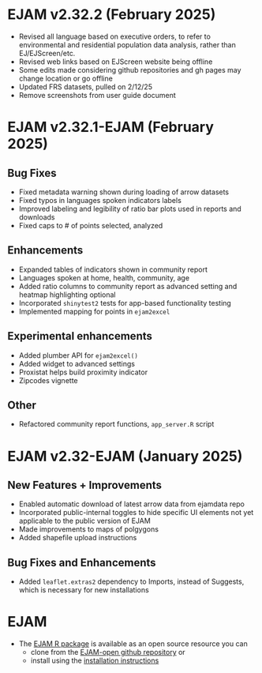 # EJAM v2.32.2 (February 2025)
- Revised all language based on executive orders, to refer to environmental and residential population data analysis, rather than EJ/EJScreen/etc.
- Revised web links based on EJScreen website being offline
- Some edits made considering github repositories and gh pages may change location or go offline
- Updated FRS datasets, pulled on 2/12/25
- Remove screenshots from user guide document

# EJAM v2.32.1-EJAM (February 2025)
## Bug Fixes
- Fixed metadata warning shown during loading of arrow datasets
- Fixed typos in languages spoken indicators labels
- Improved labeling and legibility of ratio bar plots used in reports and downloads
- Fixed caps to # of points selected, analyzed

## Enhancements
- Expanded tables of indicators shown in community report
- Languages spoken at home, health, community, age
- Added ratio columns to community report as advanced setting and heatmap highlighting optional
- Incorporated `shinytest2` tests for app-based functionality testing
- Implemented mapping for points in `ejam2excel`

## Experimental enhancements
- Added plumber API for `ejam2excel()`
- Added widget to advanced settings
- Proxistat helps build proximity indicator
- Zipcodes vignette
 
## Other
- Refactored community report functions, `app_server.R` script

# EJAM v2.32-EJAM (January 2025)
## New Features + Improvements 
- Enabled automatic download of latest arrow data from ejamdata repo 
- Incorporated public-internal toggles to hide specific UI elements not yet applicable to the public version of EJAM
- Made improvements to maps of polgygons
- Added shapefile upload instructions

## Bug Fixes and Enhancements
- Added `leaflet.extras2` dependency to Imports, instead of Suggests, which is necessary for new installations

# EJAM
-   The [EJAM R package](https://usepa.github.io/EJAM/) is available as an open source resource you can 
    - clone from the [EJAM-open github repository](https://github.com/USEPA/EJAM-open) or 
    - install using the [installation instructions](https://usepa.github.io/EJAM/articles/1_installing.html)

